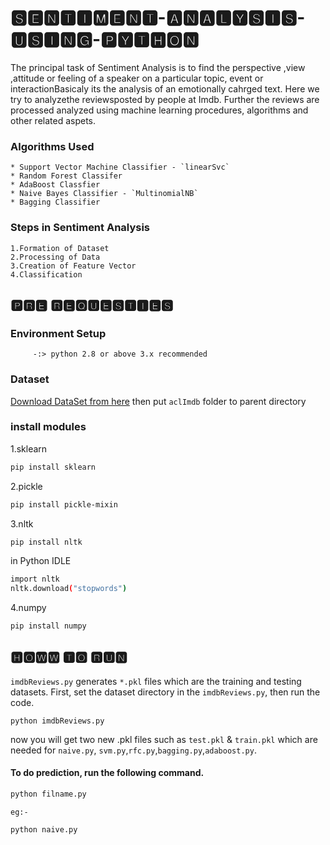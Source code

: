 # 🆂🅴🅽🆃🅸🅼🅴🅽🆃-🅰🅽🅰🅻🆈🆂🅸🆂-🆄🆂🅸🅽🅶-🅿🆈🆃🅷🅾🅽

The principal task of Sentiment Analysis is to find the perspective ,view ,attitude or feeling of a speaker on a particular topic, event or interactionBasicaly its the analysis of an emotionally cahrged text.
	Here we try to analyzethe reviewsposted by people at Imdb. Further the reviews are processed 
analyzed using machine learning procedures, algorithms and other related aspets.

### Algorithms Used
	
	* Support Vector Machine Classifier - `linearSvc`
	* Random Forest Classifer
	* AdaBoost Classfier
	* Naive Bayes Classifier - `MultinomialNB`
	* Bagging Classifier

### Steps in Sentiment Analysis

	1.Formation of Dataset
	2.Processing of Data
	3.Creation of Feature Vector
	4.Classification


## 🅿🆁🅴 🆁🅴🆀🆄🅴🆂🆃🅸🅴🆂


### Environment Setup
 
         -:> python 2.8 or above 3.x recommended

### Dataset

[Download DataSet from here](http://ai.stanford.edu/~amaas/data/sentiment/aclImdb_v1.tar.gz)
 then put `aclImdb` folder to parent directory

### install modules

1.sklearn
```bash
pip install sklearn
```
2.pickle
```bash
pip install pickle-mixin
```
3.nltk
```bash
pip install nltk
```
in Python IDLE

``` bash
import nltk
nltk.download("stopwords")
``` 

4.numpy

```bash
pip install numpy
```



## 🅷🅾🆆🆆 🆃🅾 🆁🆄🅽

`imdbReviews.py` generates `*.pkl` files which are the training and testing datasets.
First, set the dataset directory in the `imdbReviews.py`, then run the code.
```
python imdbReviews.py
```
now you will get two new .pkl files such as `test.pkl` & `train.pkl`
which are needed for `naive.py`, `svm.py`,`rfc.py`,`bagging.py`,`adaboost.py`.

#### To do prediction, run the following command.

```bash 
python filname.py 
```

`eg:-`

```bash
python naive.py
```
